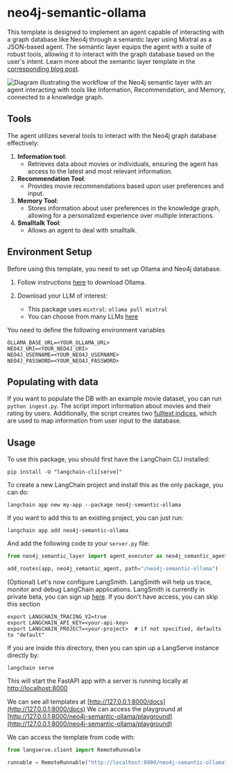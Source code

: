# neo4j-semantic-ollama

This template is designed to implement an agent capable of interacting with a graph database like Neo4j through a semantic layer using Mixtral as a JSON-based agent.
The semantic layer equips the agent with a suite of robust tools, allowing it to interact with the graph database based on the user's intent.
Learn more about the semantic layer template in the [corresponding blog post](https://medium.com/towards-data-science/enhancing-interaction-between-language-models-and-graph-databases-via-a-semantic-layer-0a78ad3eba49).

![Diagram illustrating the workflow of the Neo4j semantic layer with an agent interacting with tools like Information, Recommendation, and Memory, connected to a knowledge graph.](https://raw.githubusercontent.com/langchain-ai/langchain/master/templates/neo4j-semantic-ollama/static/workflow.png "Neo4j Semantic Layer Workflow Diagram")

## Tools

The agent utilizes several tools to interact with the Neo4j graph database effectively:

1. **Information tool**:
   - Retrieves data about movies or individuals, ensuring the agent has access to the latest and most relevant information.
2. **Recommendation Tool**:
   - Provides movie recommendations based upon user preferences and input.
3. **Memory Tool**:
   - Stores information about user preferences in the knowledge graph, allowing for a personalized experience over multiple interactions.
4. **Smalltalk Tool**:
   - Allows an agent to deal with smalltalk.

## Environment Setup

Before using this template, you need to set up Ollama and Neo4j database.

1. Follow instructions [here](https://python.langchain.com/docs/integrations/chat/ollama) to download Ollama.

2. Download your LLM of interest:

    * This package uses `mixtral`: `ollama pull mixtral`
    * You can choose from many LLMs [here](https://ollama.ai/library)

You need to define the following environment variables

```
OLLAMA_BASE_URL=<YOUR_OLLAMA_URL>
NEO4J_URI=<YOUR_NEO4J_URI>
NEO4J_USERNAME=<YOUR_NEO4J_USERNAME>
NEO4J_PASSWORD=<YOUR_NEO4J_PASSWORD>
```

## Populating with data

If you want to populate the DB with an example movie dataset, you can run `python ingest.py`.
The script import information about movies and their rating by users.
Additionally, the script creates two [fulltext indices](https://neo4j.com/docs/cypher-manual/current/indexes-for-full-text-search/), which are used to map information from user input to the database.

## Usage

To use this package, you should first have the LangChain CLI installed:

```shell
pip install -U "langchain-cli[serve]"
```

To create a new LangChain project and install this as the only package, you can do:

```shell
langchain app new my-app --package neo4j-semantic-ollama
```

If you want to add this to an existing project, you can just run:

```shell
langchain app add neo4j-semantic-ollama
```

And add the following code to your `server.py` file:
```python
from neo4j_semantic_layer import agent_executor as neo4j_semantic_agent

add_routes(app, neo4j_semantic_agent, path="/neo4j-semantic-ollama")
```

(Optional) Let's now configure LangSmith. 
LangSmith will help us trace, monitor and debug LangChain applications. 
LangSmith is currently in private beta, you can sign up [here](https://smith.langchain.com/). 
If you don't have access, you can skip this section

```shell
export LANGCHAIN_TRACING_V2=true
export LANGCHAIN_API_KEY=<your-api-key>
export LANGCHAIN_PROJECT=<your-project>  # if not specified, defaults to "default"
```

If you are inside this directory, then you can spin up a LangServe instance directly by:

```shell
langchain serve
```

This will start the FastAPI app with a server is running locally at 
[http://localhost:8000](http://localhost:8000)

We can see all templates at [http://127.0.0.1:8000/docs](http://127.0.0.1:8000/docs)
We can access the playground at [http://127.0.0.1:8000/neo4j-semantic-ollama/playground](http://127.0.0.1:8000/neo4j-semantic-ollama/playground)  

We can access the template from code with:

```python
from langserve.client import RemoteRunnable

runnable = RemoteRunnable("http://localhost:8000/neo4j-semantic-ollama")
```
